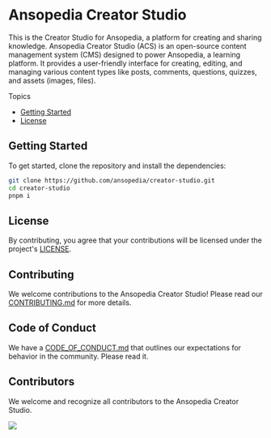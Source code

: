 # Ansopedia Creator Studio

This is the Creator Studio for Ansopedia, a platform for creating and sharing knowledge. Ansopedia Creator Studio (ACS) is an open-source content management system (CMS) designed to power Ansopedia, a learning platform. It provides a user-friendly interface for creating, editing, and managing various content types like posts, comments, questions, quizzes, and assets (images, files).

Topics

- [Getting Started](#getting-started)
- [License](#license)

## Getting Started

To get started, clone the repository and install the dependencies:

```bash
git clone https://github.com/ansopedia/creator-studio.git
cd creator-studio
pnpm i
```

## License

By contributing, you agree that your contributions will be licensed under the project's [LICENSE](./LICENSE).

## Contributing

We welcome contributions to the Ansopedia Creator Studio! Please read our [CONTRIBUTING.md](./CONTRIBUTING.md) for more details.

## Code of Conduct

We have a [CODE_OF_CONDUCT.md](./CODE_OF_CONDUCT.md) that outlines our expectations for behavior in the community. Please read it.

## Contributors

We welcome and recognize all contributors to the Ansopedia Creator Studio.

<a href="https://github.com/ansopedia/creator-studio/graphs/contributors">
  <img src="https://contrib.rocks/image?repo=ansopedia/creator-studio" />
</a>
